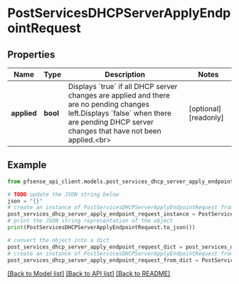 # PostServicesDHCPServerApplyEndpointRequest


## Properties

Name | Type | Description | Notes
------------ | ------------- | ------------- | -------------
**applied** | **bool** | Displays &#x60;true&#x60; if all DHCP server changes are applied and there are no pending changes left.Displays &#x60;false&#x60; when there are pending DHCP server changes that have not been applied.&lt;br&gt; | [optional] [readonly] 

## Example

```python
from pfsense_api_client.models.post_services_dhcp_server_apply_endpoint_request import PostServicesDHCPServerApplyEndpointRequest

# TODO update the JSON string below
json = "{}"
# create an instance of PostServicesDHCPServerApplyEndpointRequest from a JSON string
post_services_dhcp_server_apply_endpoint_request_instance = PostServicesDHCPServerApplyEndpointRequest.from_json(json)
# print the JSON string representation of the object
print(PostServicesDHCPServerApplyEndpointRequest.to_json())

# convert the object into a dict
post_services_dhcp_server_apply_endpoint_request_dict = post_services_dhcp_server_apply_endpoint_request_instance.to_dict()
# create an instance of PostServicesDHCPServerApplyEndpointRequest from a dict
post_services_dhcp_server_apply_endpoint_request_from_dict = PostServicesDHCPServerApplyEndpointRequest.from_dict(post_services_dhcp_server_apply_endpoint_request_dict)
```
[[Back to Model list]](../README.md#documentation-for-models) [[Back to API list]](../README.md#documentation-for-api-endpoints) [[Back to README]](../README.md)


